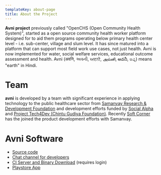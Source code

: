 ```yaml
---
templateKey: about-page
title: About the Project
---
```

**Avni project** previously called "OpenCHS (Open Community Health System)", started as a open source community health worker platform designed for to aid them programs operating below primary health center level - i.e. sub-center, village and slum level. It has since matured into a platform that can support most field work use cases, not just health. Avni is now implemented for water, social welfare services, educational outcome assessment and health. Avni (अवनि, અવની, ਅਵਨੀ, அவ்னி, అవనీ, ಅವ್ನಿ) means "earth" in Hindi.

# Team

**avni** is developed by a team with significant experience in applying technology to the public healthcare sector from [Samanvay Research & Development Foundation](www.samanvayfoundation.org) and development efforts funded by [Social Alpha](https://www.socialalpha.org/) and [Project Tech4Dev (Chintu Gudiya Foundation)](https://chintugudiya.org/tech4dev/). Recently [Soft Corner](http://www.soft-corner.com/) has the joined the product development efforts with Samanvay.

# Avni Software

* [Source code](https://github.com/openchs)
* [Chat channel for developers](https://gitter.im/OpenCHS/openchs)
* [CI Server and Binary Download](https://circleci.com/gh/OpenCHS) (requires login)
* [Playstore App](https://play.google.com/store/apps/details?id=com.openchsclient)
